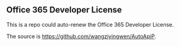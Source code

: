 ## Office 365 Developer License

This is a repo could auto-renew the Office 365 Developer License.

The source is https://github.com/wangziyingwen/AutoApiP.
